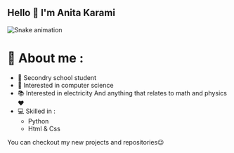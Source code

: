 ## Hello 👋 I'm Anita Karami

![Snake animation](https://github.com/Anita-phymath11/Anita-phymath11/raw/output/github-contribution-grid-snake.svg)


# 👩 About me :
- 📝 Secondry school student
- 💫 Interested in computer science
- 📚 Interested in electricity
And anything that relates to math and physics❤
- 💻 Skilled in :
    - Python 
    - Html & Css
 
You can checkout my new projects and repositories😉
 
